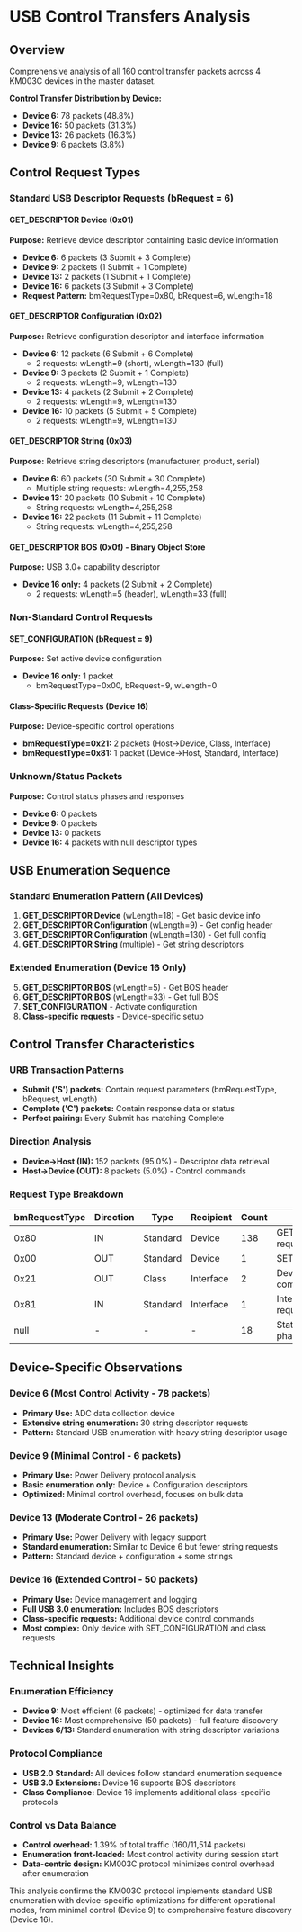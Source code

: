 # USB Control Transfers Analysis

## Overview
Comprehensive analysis of all 160 control transfer packets across 4 KM003C devices in the master dataset.

**Control Transfer Distribution by Device:**
- **Device 6:** 78 packets (48.8%)
- **Device 16:** 50 packets (31.3%) 
- **Device 13:** 26 packets (16.3%)
- **Device 9:** 6 packets (3.8%)

## Control Request Types

### Standard USB Descriptor Requests (bRequest = 6)

#### GET_DESCRIPTOR Device (0x01)
**Purpose:** Retrieve device descriptor containing basic device information
- **Device 6:** 6 packets (3 Submit + 3 Complete)
- **Device 9:** 2 packets (1 Submit + 1 Complete)  
- **Device 13:** 2 packets (1 Submit + 1 Complete)
- **Device 16:** 6 packets (3 Submit + 3 Complete)
- **Request Pattern:** bmRequestType=0x80, bRequest=6, wLength=18

#### GET_DESCRIPTOR Configuration (0x02)
**Purpose:** Retrieve configuration descriptor and interface information
- **Device 6:** 12 packets (6 Submit + 6 Complete)
  - 2 requests: wLength=9 (short), wLength=130 (full)
- **Device 9:** 3 packets (2 Submit + 1 Complete)
  - 2 requests: wLength=9, wLength=130
- **Device 13:** 4 packets (2 Submit + 2 Complete)
  - 2 requests: wLength=9, wLength=130
- **Device 16:** 10 packets (5 Submit + 5 Complete)
  - 2 requests: wLength=9, wLength=130

#### GET_DESCRIPTOR String (0x03)
**Purpose:** Retrieve string descriptors (manufacturer, product, serial)
- **Device 6:** 60 packets (30 Submit + 30 Complete)
  - Multiple string requests: wLength=4,255,258
- **Device 13:** 20 packets (10 Submit + 10 Complete)
  - String requests: wLength=4,255,258
- **Device 16:** 22 packets (11 Submit + 11 Complete)
  - String requests: wLength=4,255,258

#### GET_DESCRIPTOR BOS (0x0f) - Binary Object Store
**Purpose:** USB 3.0+ capability descriptor
- **Device 16 only:** 4 packets (2 Submit + 2 Complete)
  - 2 requests: wLength=5 (header), wLength=33 (full)

### Non-Standard Control Requests

#### SET_CONFIGURATION (bRequest = 9)
**Purpose:** Set active device configuration
- **Device 16 only:** 1 packet
  - bmRequestType=0x00, bRequest=9, wLength=0

#### Class-Specific Requests (Device 16)
**Purpose:** Device-specific control operations
- **bmRequestType=0x21:** 2 packets (Host→Device, Class, Interface)
- **bmRequestType=0x81:** 1 packet (Device→Host, Standard, Interface)

### Unknown/Status Packets
**Purpose:** Control status phases and responses
- **Device 6:** 0 packets
- **Device 9:** 0 packets  
- **Device 13:** 0 packets
- **Device 16:** 4 packets with null descriptor types

## USB Enumeration Sequence

### Standard Enumeration Pattern (All Devices)
1. **GET_DESCRIPTOR Device** (wLength=18) - Get basic device info
2. **GET_DESCRIPTOR Configuration** (wLength=9) - Get config header
3. **GET_DESCRIPTOR Configuration** (wLength=130) - Get full config
4. **GET_DESCRIPTOR String** (multiple) - Get string descriptors

### Extended Enumeration (Device 16 Only)
5. **GET_DESCRIPTOR BOS** (wLength=5) - Get BOS header
6. **GET_DESCRIPTOR BOS** (wLength=33) - Get full BOS  
7. **SET_CONFIGURATION** - Activate configuration
8. **Class-specific requests** - Device-specific setup

## Control Transfer Characteristics

### URB Transaction Patterns
- **Submit ('S') packets:** Contain request parameters (bmRequestType, bRequest, wLength)
- **Complete ('C') packets:** Contain response data or status
- **Perfect pairing:** Every Submit has matching Complete

### Direction Analysis
- **Device→Host (IN):** 152 packets (95.0%) - Descriptor data retrieval
- **Host→Device (OUT):** 8 packets (5.0%) - Control commands

### Request Type Breakdown
| bmRequestType | Direction | Type | Recipient | Count | Usage |
|---------------|-----------|------|-----------|-------|-------|
| 0x80 | IN | Standard | Device | 138 | GET_DESCRIPTOR requests |
| 0x00 | OUT | Standard | Device | 1 | SET_CONFIGURATION |
| 0x21 | OUT | Class | Interface | 2 | Device-specific commands |
| 0x81 | IN | Standard | Interface | 1 | Interface status request |
| null | - | - | - | 18 | Status/Complete phases |

## Device-Specific Observations

### Device 6 (Most Control Activity - 78 packets)
- **Primary Use:** ADC data collection device
- **Extensive string enumeration:** 30 string descriptor requests
- **Pattern:** Standard USB enumeration with heavy string descriptor usage

### Device 9 (Minimal Control - 6 packets)  
- **Primary Use:** Power Delivery protocol analysis
- **Basic enumeration only:** Device + Configuration descriptors
- **Optimized:** Minimal control overhead, focuses on bulk data

### Device 13 (Moderate Control - 26 packets)
- **Primary Use:** Power Delivery with legacy support  
- **Standard enumeration:** Similar to Device 6 but fewer string requests
- **Pattern:** Standard device + configuration + some strings

### Device 16 (Extended Control - 50 packets)
- **Primary Use:** Device management and logging
- **Full USB 3.0 enumeration:** Includes BOS descriptors
- **Class-specific requests:** Additional device control commands
- **Most complex:** Only device with SET_CONFIGURATION and class requests

## Technical Insights

### Enumeration Efficiency
- **Device 9:** Most efficient (6 packets) - optimized for data transfer
- **Device 16:** Most comprehensive (50 packets) - full feature discovery
- **Devices 6/13:** Standard enumeration with string descriptor variations

### Protocol Compliance
- **USB 2.0 Standard:** All devices follow standard enumeration sequence
- **USB 3.0 Extensions:** Device 16 supports BOS descriptors
- **Class Compliance:** Device 16 implements additional class-specific protocols

### Control vs Data Balance
- **Control overhead:** 1.39% of total traffic (160/11,514 packets)
- **Enumeration front-loaded:** Most control activity during session start
- **Data-centric design:** KM003C protocol minimizes control overhead after enumeration

This analysis confirms the KM003C protocol implements standard USB enumeration with device-specific optimizations for different operational modes, from minimal control (Device 9) to comprehensive feature discovery (Device 16).